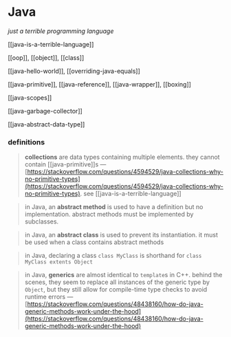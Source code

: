 # Java

_just a terrible programming language_

[[java-is-a-terrible-language]]

[[oop]], [[object]], [[class]]

[[java-hello-world]], [[overriding-java-equals]]

[[java-primitive]], [[java-reference]], [[java-wrapper]], [[boxing]]

[[java-scopes]]

[[java-garbage-collector]]

[[java-abstract-data-type]]

### definitions

> **collections** are data types containing multiple elements. they cannot contain [[java-primitive]]s &mdash; [https://stackoverflow.com/questions/4594529/java-collections-why-no-primitive-types](https://stackoverflow.com/questions/4594529/java-collections-why-no-primitive-types). see [[java-is-a-terrible-language]]

> in Java, an **abstract method** is used to have a definition but no implementation. abstract methods must be implemented by subclasses.

> in Java, an **abstract class** is used to prevent its instantiation. it must be used when a class contains abstract methods

> in Java, declaring a class `class MyClass` is shorthand for `class MyClass extents Object`

> in Java, **generics** are almost identical to `template`s in C++. behind the scenes, they seem to replace all instances of the generic type by `Object`, but they still allow for compile-time type checks to avoid runtime errors &mdash; [https://stackoverflow.com/questions/48438160/how-do-java-generic-methods-work-under-the-hood](https://stackoverflow.com/questions/48438160/how-do-java-generic-methods-work-under-the-hood)
